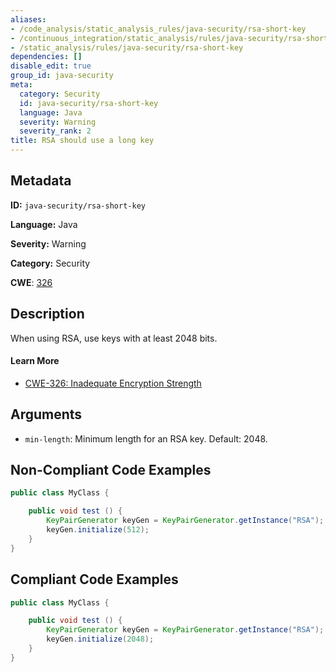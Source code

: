 ```yaml
---
aliases:
- /code_analysis/static_analysis_rules/java-security/rsa-short-key
- /continuous_integration/static_analysis/rules/java-security/rsa-short-key
- /static_analysis/rules/java-security/rsa-short-key
dependencies: []
disable_edit: true
group_id: java-security
meta:
  category: Security
  id: java-security/rsa-short-key
  language: Java
  severity: Warning
  severity_rank: 2
title: RSA should use a long key
---
```

<!--  SOURCED FROM https://github.com/DataDog/datadog-static-analyzer-rule-docs -->


## Metadata
**ID:** `java-security/rsa-short-key`

**Language:** Java

**Severity:** Warning

**Category:** Security

**CWE**: [326](https://cwe.mitre.org/data/definitions/326.html)

## Description
When using RSA, use keys with at least 2048 bits.

#### Learn More

 - [CWE-326: Inadequate Encryption Strength](https://cwe.mitre.org/data/definitions/326.html)

## Arguments

 * `min-length`: Minimum length for an RSA key. Default: 2048.

## Non-Compliant Code Examples
```java
public class MyClass {

    public void test () {
        KeyPairGenerator keyGen = KeyPairGenerator.getInstance("RSA");
        keyGen.initialize(512);
    }
}
```

## Compliant Code Examples
```java
public class MyClass {

    public void test () {
        KeyPairGenerator keyGen = KeyPairGenerator.getInstance("RSA");
        keyGen.initialize(2048);
    }
}
```
